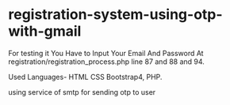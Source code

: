 # registration-system-using-otp-with-gmail

For testing it You Have to Input Your Email And Password At registration/registration_process.php line 87 and 88 and 94.

Used Languages- HTML CSS Bootstrap4, PHP.

using service of smtp for sending otp to user


